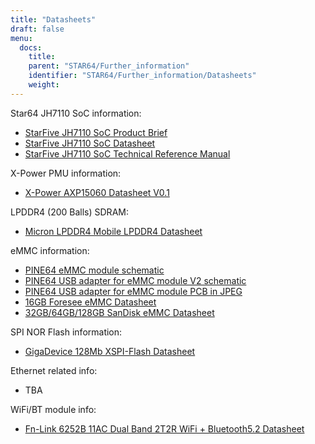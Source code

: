 ```yaml
---
title: "Datasheets"
draft: false
menu:
  docs:
    title:
    parent: "STAR64/Further_information"
    identifier: "STAR64/Further_information/Datasheets"
    weight:
---
```


Star64 JH7110 SoC information:

* [StarFive JH7110 SoC Product Brief](https://doc-en.rvspace.org/JH7110/PDF/JH7110_Product_Brief.pdf)
* [StarFive JH7110 SoC Datasheet](https://doc-en.rvspace.org/JH7110/PDF/JH7110_Datasheet.pdf)
* [StarFive JH7110 SoC Technical Reference Manual](https://doc-en.rvspace.org/JH7110/TRM/)
 
X-Power PMU information:
* [X-Power AXP15060 Datasheet V0.1](https://files.pine64.org/doc/datasheet/star64/AXP15060%20datasheet%20V0.1.pdf)
 
LPDDR4 (200 Balls) SDRAM:
* [Micron LPDDR4 Mobile LPDDR4 Datasheet](https://files.pine64.org/doc/datasheet/rockpro64/SM512M32Z01MD2BNP(200BALL).pdf)
 
eMMC information:
* [PINE64 eMMC module schematic](https://files.pine64.org/doc/rock64/PINE64_eMMC_Module_20170719.pdf)
* [PINE64 USB adapter for eMMC module V2 schematic](https://files.pine64.org/doc/rock64/usb%20emmc%20module%20adapter%20v2.pdf)
* [PINE64 USB adapter for eMMC module PCB in JPEG](https://files.pine64.org/doc/rock64/USB%20adapter%20for%20eMMC%20module%20PCB.tar)
* [16GB Foresee eMMC Datasheet](https://files.pine64.org/doc/datasheet/pine64/E-00517%20FORESEE_eMMC_NCEMAM8B-16G%20SPEC.pdf)
* [32GB/64GB/128GB SanDisk eMMC Datasheet](https://files.pine64.org/doc/datasheet/pine64/SDINADF4-16-128GB-H%20data%20sheet%20v1.13.pdf)
 
SPI NOR Flash information:
* [GigaDevice 128Mb XSPI-Flash Datasheet](https://files.pine64.org/doc/datasheet/star64/gd25lq128e_rev1.0_20210513.pdf)
 
Ethernet related info:
* TBA
 
WiFi/BT module info:
* [Fn-Link 6252B 11AC Dual Band 2T2R WiFi + Bluetooth5.2 Datasheet](https://files.pine64.org/doc/datasheet/star64/Fn-Link_6252B-UUB_datasheet_V1.1_20220329.pdf)
